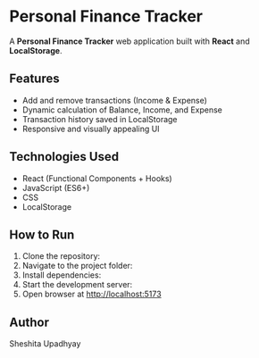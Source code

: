 # Personal Finance Tracker

A **Personal Finance Tracker** web application built with **React** and **LocalStorage**.

## Features
- Add and remove transactions (Income & Expense)
- Dynamic calculation of Balance, Income, and Expense
- Transaction history saved in LocalStorage
- Responsive and visually appealing UI

## Technologies Used
- React (Functional Components + Hooks)
- JavaScript (ES6+)
- CSS
- LocalStorage

## How to Run
1. Clone the repository:
2. Navigate to the project folder:
3. Install dependencies:
4. Start the development server:
5. Open browser at [http://localhost:5173](http://localhost:5173)

## Author
Sheshita Upadhyay
